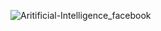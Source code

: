 ![Aritificial-Intelligence_facebook](https://github.com/user-attachments/assets/35c37f07-f745-4ea8-9b80-18306294a21d)
